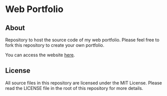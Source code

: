 # Web Portfolio
## About
Repository to host the source code of my web portfolio. Please feel free to fork this repository to create your own portfolio.

You can access the website [here](https://jwplante.github.io/).

## License
All source files in this repository are licensed under the MIT License. Please read the LICENSE file in the root
of this repository for more details.
